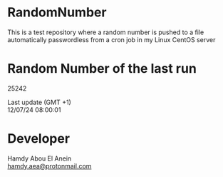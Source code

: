# RandomNumber    
This is a test repository where a random number is pushed to a file automatically passwordless from a cron job in my Linux CentOS server    
# Random Number of the last run   
25242
      
Last update (GMT +1)    
12/07/24 08:00:01
# Developer    
Hamdy Abou El Anein   
hamdy.aea@protonmail.com
